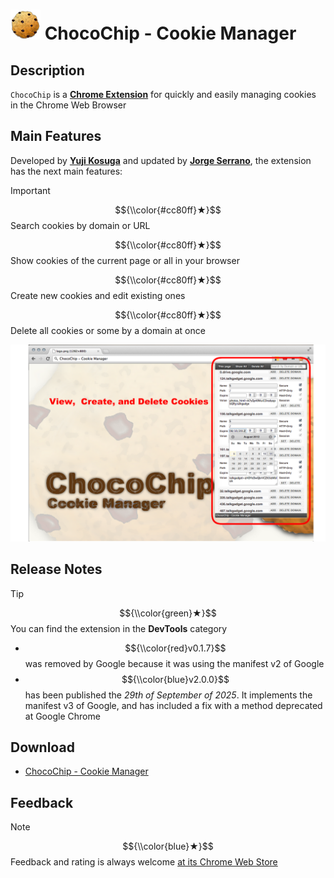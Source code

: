 # <img src="src/img/icon48.png" /> ChocoChip - Cookie Manager

## Description
`ChocoChip` is a [**Chrome Extension**](https://developer.chrome.com/docs/webstore) for quickly and easily managing cookies in the Chrome Web Browser

## Main Features
Developed by [**Yuji Kosuga**](https://github.com/yujikosuga) and updated by [**Jorge Serrano**](https://github.com/J0rgeSerran0/), the extension has the next main features:

> [!IMPORTANT]  
> $${\\color{#cc80ff}★}$$ Search cookies by domain or URL
> 
> $${\\color{#cc80ff}★}$$ Show cookies of the current page or all in your browser
> 
> $${\\color{#cc80ff}★}$$ Create new cookies and edit existing ones
> 
> $${\\color{#cc80ff}★}$$ Delete all cookies or some by a domain at once

<img src="resources/screenshot/screenshot20120805_edit.png" />

## Release Notes
> [!TIP]
> $${\\color{green}★}$$ You can find the extension in the **DevTools** category

* $${\\color{red}v0.1.7}$$ was removed by Google because it was using the manifest v2 of Google
* $${\\color{blue}v2.0.0}$$ has been published the *29th of September of 2025*. It implements the manifest v3 of Google, and has included a fix with a method deprecated at Google Chrome

## Download
* [ChocoChip - Cookie Manager](https://chromewebstore.google.com/detail/chocochip-cookie-manager/cdllihdpcibkhhkidaicoeeiammjkokm?hl=en)

## Feedback
> [!NOTE]  
> $${\\color{blue}★}$$ Feedback and rating is always welcome [at its Chrome Web Store](http://goo.gl/hHAeE)
